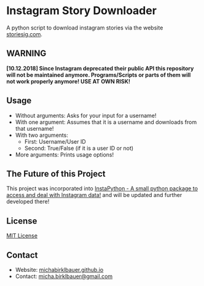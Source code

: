 # Instagram Story Downloader

A python script to download instagram stories via the website [storiesig.com](https://storiesig.com).

## WARNING
**\[10.12.2018\] Since Instagram deprecated their public API this repository will not be maintained anymore. Programs/Scripts or parts of them will not work properly anymore! USE AT OWN RISK!**

## Usage

- Without arguments: Asks for your input for a username!
- With one argument: Assumes that it is a username and downloads from that username!
- With two arguments:
  - First: Username/User ID
  - Second: True/False (if it is a user ID or not)
- More arguments: Prints usage options!

## The Future of this Project

This project was incorporated into [InstaPython - A small python package to access and deal with Instagram data!](https://github.com/michabirklbauer/instapython) and will be updated and further developed there!

## License

[MIT License](https://github.com/michabirklbauer/instagram_story_downloader/blob/master/LICENSE.md)

## Contact

- Website: [michabirklbauer.github.io](https://michabirklbauer.github.io/)
- Contact: [micha.birklbauer@gmail.com](mailto:micha.birklbauer@gmail.com)
